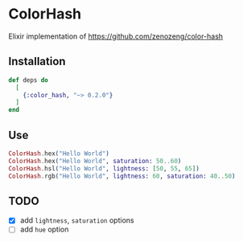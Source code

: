 # ColorHash

Elixir implementation of https://github.com/zenozeng/color-hash

## Installation

```elixir
def deps do
  [
    {:color_hash, "~> 0.2.0"}
  ]
end
```

## Use

```elixir
ColorHash.hex("Hello World")
ColorHash.hex("Hello World", saturation: 50..60)
ColorHash.hsl("Hello World", lightness: [50, 55, 65])
ColorHash.rgb("Hello World", lightness: 60, saturation: 40..50)
```

## TODO

* [x] add `lightness`, `saturation` options
* [ ] add `hue` option
